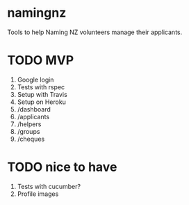 namingnz
========

Tools to help Naming NZ volunteers manage their applicants.

# TODO MVP

1. Google login
1. Tests with rspec
1. Setup with Travis
1. Setup on Heroku
1. /dashboard
1. /applicants
1. /helpers
1. /groups
1. /cheques

# TODO nice to have

1. Tests with cucumber?
1. Profile images
